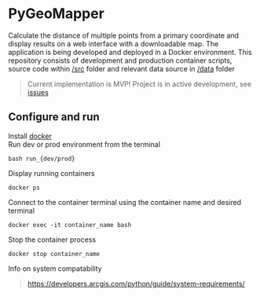 # PyGeoMapper
Calculate the distance of multiple points from a primary coordinate and display results on a web interface with a downloadable map. The application is being developed and deployed in a Docker environment. This repository consists of development and production container scripts, source code within [/src](/src/) folder and relevant data source in [/data](/data/) folder
>Current implementation is MVP! Project is in active development, see [issues](https://github.com/The-Magicians-Code/PyGeoMapper/issues)
## Configure and run
Install [docker](https://docs.docker.com/get-docker/)  
Run dev or prod environment from the terminal
````
bash run_{dev/prod}
````
Display running containers
````
docker ps
````
Connect to the container terminal using the container name and desired terminal
````
docker exec -it container_name bash
````
Stop the container process
````
docker stop container_name
````

Info on system compatability  
>https://developers.arcgis.com/python/guide/system-requirements/
